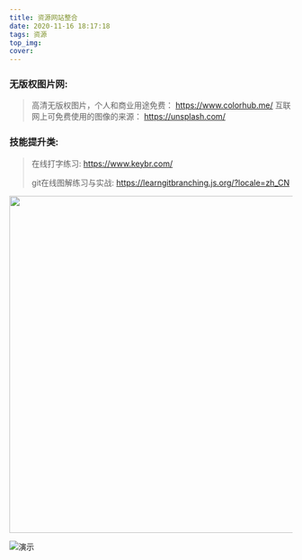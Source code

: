 ```yaml
---
title: 资源网站整合
date: 2020-11-16 18:17:18
tags: 资源
top_img:
cover: 
---
```


### 无版权图片网:
> 高清无版权图片，个人和商业用途免费： https://www.colorhub.me/
> 互联网上可免费使用的图像的来源： https://unsplash.com/



###  技能提升类:

> 在线打字练习: https://www.keybr.com/
>
> git在线图解练习与实战: https://learngitbranching.js.org/?locale=zh_CN

<img src="https://gitee.com/wang_hong_bin/pic-go-photos/raw/master/gitStu.png" width="600">

![演示](https://img-blog.csdnimg.cn/20201117113324403.gif#pic_center)

